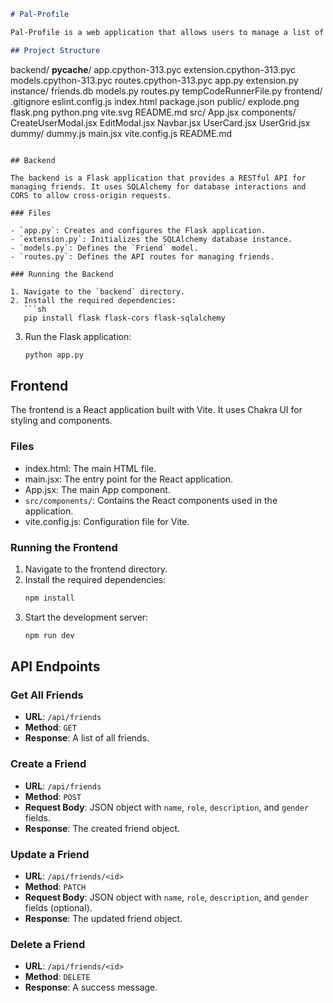 ```md
# Pal-Profile

Pal-Profile is a web application that allows users to manage a list of friends. It is built using a React frontend and a Flask backend, with SQLite as the database.

## Project Structure

```
backend/
	__pycache__/
		app.cpython-313.pyc
		extension.cpython-313.pyc
		models.cpython-313.pyc
		routes.cpython-313.pyc
	app.py
	extension.py
	instance/
		friends.db
	models.py
	routes.py
	tempCodeRunnerFile.py
frontend/
	.gitignore
	eslint.config.js
	index.html
	package.json
	public/
		explode.png
		flask.png
		python.png
		vite.svg
	README.md
	src/
		App.jsx
		components/
			CreateUserModal.jsx
			EditModal.jsx
			Navbar.jsx
			UserCard.jsx
			UserGrid.jsx
		dummy/
			dummy.js
		main.jsx
	vite.config.js
README.md
```

## Backend

The backend is a Flask application that provides a RESTful API for managing friends. It uses SQLAlchemy for database interactions and CORS to allow cross-origin requests.

### Files

- `app.py`: Creates and configures the Flask application.
- `extension.py`: Initializes the SQLAlchemy database instance.
- `models.py`: Defines the `Friend` model.
- `routes.py`: Defines the API routes for managing friends.

### Running the Backend

1. Navigate to the `backend` directory.
2. Install the required dependencies:
   ```sh
   pip install flask flask-cors flask-sqlalchemy
   ```
3. Run the Flask application:
   ```sh
   python app.py
   ```

## Frontend

The frontend is a React application built with Vite. It uses Chakra UI for styling and components.

### Files

- index.html: The main HTML file.
- main.jsx: The entry point for the React application.
- App.jsx: The main App component.
- `src/components/`: Contains the React components used in the application.
- vite.config.js: Configuration file for Vite.

### Running the Frontend

1. Navigate to the frontend directory.
2. Install the required dependencies:
   ```sh
   npm install
   ```
3. Start the development server:
   ```sh
   npm run dev
   ```

## API Endpoints

### Get All Friends

- **URL**: `/api/friends`
- **Method**: `GET`
- **Response**: A list of all friends.

### Create a Friend

- **URL**: `/api/friends`
- **Method**: `POST`
- **Request Body**: JSON object with `name`, `role`, `description`, and `gender` fields.
- **Response**: The created friend object.

### Update a Friend

- **URL**: `/api/friends/<id>`
- **Method**: `PATCH`
- **Request Body**: JSON object with `name`, `role`, `description`, and `gender` fields (optional).
- **Response**: The updated friend object.

### Delete a Friend

- **URL**: `/api/friends/<id>`
- **Method**: `DELETE`
- **Response**: A success message.
